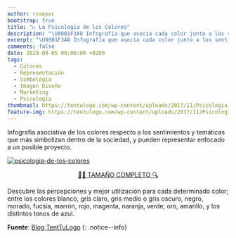 ```yaml
---
author: rosepac
bootstrap: true
title: "▷ La Psicología de los Colores"
description: "\U0001F3A8 Infografía que asocia cada color junto a los sentimientos y temáticas que mejor reflejan dentro de la sociedad"
excerpt: "\U0001F3A8 Infografía que asocia cada color junto a los sentimientos y temáticas que mejor reflejan dentro de la sociedad"
comments: false
date: 2019-09-05 00:00:00 +0200
tags:
  - Colores
  - Representación
  - Simbología
  - Imagen Diseño
  - Marketing
  - Psicología
thumbnail: https://tentulogo.com/wp-content/uploads/2017/11/Psicologia-de-los-colores.jpg
feature-img: https://tentulogo.com/wp-content/uploads/2017/11/Psicologia-de-los-colores.jpg
---
```


Infografía asociativa de los colores respecto a los sentimientos y tem&aacute;ticas que m&aacute;s simbolizan dentro de la sociedad, y pueden representar enfocado a un posible proyecto.

<a href="https://ibb.co/xGjR6VK"><img src="https://i.ibb.co/TR8FtzD/psicologia-de-los-colores.jpg" alt="psicologia-de-los-colores" border="0" /></a>

<center><a href="https://ibb.co/xGjR6VK" class="btn btn--success btn--large" title="La psicología de los colores dentro del marketing | Visto en Ciberninjas">🕵️‍♀️ TAMAÑO COMPLETO 🔍</a></center>

Descubre las percepciones y mejor utilizaci&oacute;n para cada determinado color; entre los colores blanco, gris claro, gris medio o gris oscuro, negro, morado, fucsia, marr&oacute;n, rojo, magenta, naranja, verde, oro, amarillo, y los distintos tonos de azul.

<!-- Fuente -->
**Fuente**: [Blog TentTuLogo](https://tentulogo.com/blog)
{: .notice--info}